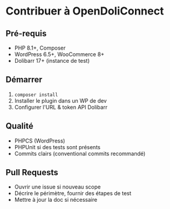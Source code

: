 # Contribuer à OpenDoliConnect

## Pré-requis
- PHP 8.1+, Composer
- WordPress 6.5+, WooCommerce 8+
- Dolibarr 17+ (instance de test)

## Démarrer
1. `composer install`
2. Installer le plugin dans un WP de dev
3. Configurer l'URL & token API Dolibarr

## Qualité
- PHPCS (WordPress)
- PHPUnit si des tests sont présents
- Commits clairs (conventional commits recommandé)

## Pull Requests
- Ouvrir une issue si nouveau scope
- Décrire le périmètre, fournir des étapes de test
- Mettre à jour la doc si nécessaire
